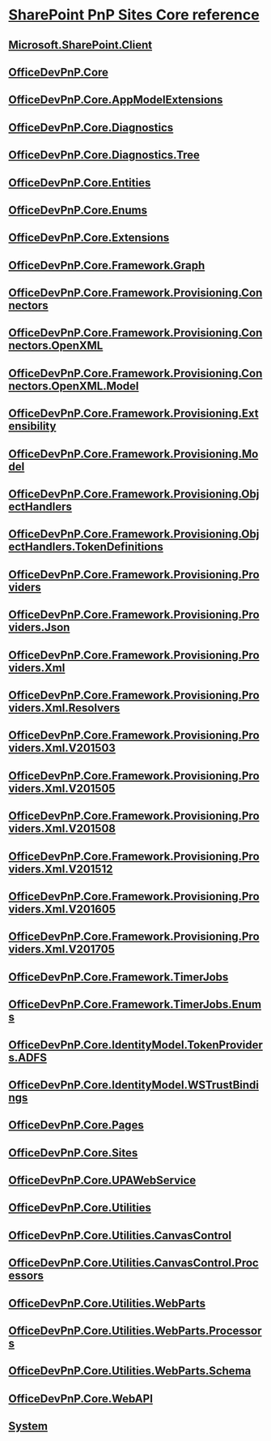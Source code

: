 # [SharePoint PnP Sites Core reference](PnP-Sites-Core-Overview.md)
## [Microsoft.SharePoint.Client](Microsoft.SharePoint.Client.md)
## [OfficeDevPnP.Core](OfficeDevPnP.Core.md)
## [OfficeDevPnP.Core.AppModelExtensions](OfficeDevPnP.Core.AppModelExtensions.md)
## [OfficeDevPnP.Core.Diagnostics](OfficeDevPnP.Core.Diagnostics.md)
## [OfficeDevPnP.Core.Diagnostics.Tree](OfficeDevPnP.Core.Diagnostics.Tree.md)
## [OfficeDevPnP.Core.Entities](OfficeDevPnP.Core.Entities.md)
## [OfficeDevPnP.Core.Enums](OfficeDevPnP.Core.Enums.md)
## [OfficeDevPnP.Core.Extensions](OfficeDevPnP.Core.Extensions.md)
## [OfficeDevPnP.Core.Framework.Graph](OfficeDevPnP.Core.Framework.Graph.md)
## [OfficeDevPnP.Core.Framework.Provisioning.Connectors](OfficeDevPnP.Core.Framework.Provisioning.Connectors.md)
## [OfficeDevPnP.Core.Framework.Provisioning.Connectors.OpenXML](OfficeDevPnP.Core.Framework.Provisioning.Connectors.OpenXML.md)
## [OfficeDevPnP.Core.Framework.Provisioning.Connectors.OpenXML.Model](OfficeDevPnP.Core.Framework.Provisioning.Connectors.OpenXML.Model.md)
## [OfficeDevPnP.Core.Framework.Provisioning.Extensibility](OfficeDevPnP.Core.Framework.Provisioning.Extensibility.md)
## [OfficeDevPnP.Core.Framework.Provisioning.Model](OfficeDevPnP.Core.Framework.Provisioning.Model.md)
## [OfficeDevPnP.Core.Framework.Provisioning.ObjectHandlers](OfficeDevPnP.Core.Framework.Provisioning.ObjectHandlers.md)
## [OfficeDevPnP.Core.Framework.Provisioning.ObjectHandlers.TokenDefinitions](OfficeDevPnP.Core.Framework.Provisioning.ObjectHandlers.TokenDefinitions.md)
## [OfficeDevPnP.Core.Framework.Provisioning.Providers](OfficeDevPnP.Core.Framework.Provisioning.Providers.md)
## [OfficeDevPnP.Core.Framework.Provisioning.Providers.Json](OfficeDevPnP.Core.Framework.Provisioning.Providers.Json.md)
## [OfficeDevPnP.Core.Framework.Provisioning.Providers.Xml](OfficeDevPnP.Core.Framework.Provisioning.Providers.Xml.md)
## [OfficeDevPnP.Core.Framework.Provisioning.Providers.Xml.Resolvers](OfficeDevPnP.Core.Framework.Provisioning.Providers.Xml.Resolvers.md)
## [OfficeDevPnP.Core.Framework.Provisioning.Providers.Xml.V201503](OfficeDevPnP.Core.Framework.Provisioning.Providers.Xml.V201503.md)
## [OfficeDevPnP.Core.Framework.Provisioning.Providers.Xml.V201505](OfficeDevPnP.Core.Framework.Provisioning.Providers.Xml.V201505.md)
## [OfficeDevPnP.Core.Framework.Provisioning.Providers.Xml.V201508](OfficeDevPnP.Core.Framework.Provisioning.Providers.Xml.V201508.md)
## [OfficeDevPnP.Core.Framework.Provisioning.Providers.Xml.V201512](OfficeDevPnP.Core.Framework.Provisioning.Providers.Xml.V201512.md)
## [OfficeDevPnP.Core.Framework.Provisioning.Providers.Xml.V201605](OfficeDevPnP.Core.Framework.Provisioning.Providers.Xml.V201605.md)
## [OfficeDevPnP.Core.Framework.Provisioning.Providers.Xml.V201705](OfficeDevPnP.Core.Framework.Provisioning.Providers.Xml.V201705.md)
## [OfficeDevPnP.Core.Framework.TimerJobs](OfficeDevPnP.Core.Framework.TimerJobs.md)
## [OfficeDevPnP.Core.Framework.TimerJobs.Enums](OfficeDevPnP.Core.Framework.TimerJobs.Enums.md)
## [OfficeDevPnP.Core.IdentityModel.TokenProviders.ADFS](OfficeDevPnP.Core.IdentityModel.TokenProviders.ADFS.md)
## [OfficeDevPnP.Core.IdentityModel.WSTrustBindings](OfficeDevPnP.Core.IdentityModel.WSTrustBindings.md)
## [OfficeDevPnP.Core.Pages](OfficeDevPnP.Core.Pages.md)
## [OfficeDevPnP.Core.Sites](OfficeDevPnP.Core.Sites.md)
## [OfficeDevPnP.Core.UPAWebService](OfficeDevPnP.Core.UPAWebService.md)
## [OfficeDevPnP.Core.Utilities](OfficeDevPnP.Core.Utilities.md)
## [OfficeDevPnP.Core.Utilities.CanvasControl](OfficeDevPnP.Core.Utilities.CanvasControl.md)
## [OfficeDevPnP.Core.Utilities.CanvasControl.Processors](OfficeDevPnP.Core.Utilities.CanvasControl.Processors.md)
## [OfficeDevPnP.Core.Utilities.WebParts](OfficeDevPnP.Core.Utilities.WebParts.md)
## [OfficeDevPnP.Core.Utilities.WebParts.Processors](OfficeDevPnP.Core.Utilities.WebParts.Processors.md)
## [OfficeDevPnP.Core.Utilities.WebParts.Schema](OfficeDevPnP.Core.Utilities.WebParts.Schema.md)
## [OfficeDevPnP.Core.WebAPI](OfficeDevPnP.Core.WebAPI.md)
## [System](System.md)
